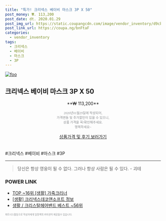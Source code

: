 ```yaml
--- 
title: "특가! 크리넥스 베이비 마스크 3P X 50" 
post_money: ₩. 113,200 
post_date: dt. 2020.01.29 
post_img_url: https://static.coupangcdn.com/image/vendor_inventory/d9cb/2ffdd3011d79463dc34963a36bbee6f37105a1d3c8e09388f5b7f5ba119e.png 
post_link_url: https://coupa.ng/bnFtaF 
categories: 
  - vendor_inventory 
tags: 
  - 크리넥스 
  - 베이비 
  - 마스크 
  - 3P 
--- 
```

[![foo](https://static.coupangcdn.com/image/vendor_inventory/d9cb/2ffdd3011d79463dc34963a36bbee6f37105a1d3c8e09388f5b7f5ba119e.png)](https://coupa.ng/bnFtaF) 

## 크리넥스 베이비 마스크 3P X 50 
<p style="text-align: center;">**₩ 113,200**</p> 
<p style="text-align: center;"><span style="color: #898c8f; font-family: Georgia,Times,serif; font-size: 0.75em;">2020년01월29일에 작성되어, <br>가격변동 및 추가할인이 있을 수 있으니,<br> 상품 가격을 꼭!확인해주세요.<br>행복하세요~</span> 
</p>	 
<div markdown="0" style="text-align: center;"><a href="https://coupa.ng/bnFtaF" class="btn btn--success">상품가격 및 후기 보러가기</a></div> 
<br><br> 
  #크리넥스 #베이비 #마스크 #3P 
<hr> 

> 당신은 항상 영웅이 될 수 없다. 그러나 항상 사람은 될 수 있다. - 괴테 


### POWER LINK

* <a href="https://blog.naver.com/fasyy4321/221777786028" target="_blank"> TOP ~16위 [생활] 가죽크리너</a>
* <a href="https://blog.naver.com/santokki14/221767457612" target="_blank"> [생활] 크리넥스데코앤소프트 정보 </a>
* <a href="https://blog.naver.com/santokki14/221782184651" target="_blank">생활 / 크리스탈헤어밴드 베스트 ~56위</a>

<span style="color: #898c8f; font-family: Georgia,Times,serif; font-size: 0.55em;">파트너스활동으로 작성자에게 일정액의 커미션이 제공될수 있습니다.</span> 
